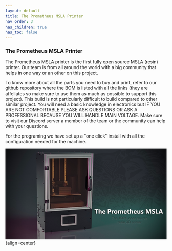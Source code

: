```yaml
---
layout: default
title: The Prometheus MSLA Printer
nav_order: 3
has_children: true
has_toc: false
---
```

<h3>The Prometheus MSLA Printer</h3>
<p>The Prometheus MSLA printer is the first fully open source MSLA (resin) printer. Our team is from all around the world with a big community that helps in one way or an other on this project.</p>

<p>To know more about all the parts you need to buy and print, refer to our github repository where the BOM is listed with all the links (they are affeliates so make sure to use them as much as possible to support this project). This build is not particularly difficult to build compared to other similar project. You will need a basic knowledge in electronics but IF YOU ARE NOT COMFORTABLE PLEASE ASK QUESTIONS OR ASK A PROFESSIONAL BECAUSE YOU WILL HANDLE MAIN VOLTAGE. Make sure to visit our Discord server a member of the team or the community can help with your questions.</p>

For the programing we have set up a "one click" install with all the configuration needed for the machine.</p>

![Prometheus MSLA Render](./images/MainHeadRender.png) {align=center}